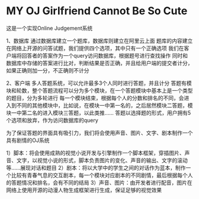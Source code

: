 # MY OJ Girlfriend Cannot Be So Cute

这是一个实现Online Judgement系统

1、数据库
  通过数据库建立一个题库，数据库则建立在阿里云上面
  题库的内容建立在网络上开源的问答试题，我们提供四个选项，其中只有一个正确选项
  我们在客户端将回答者的答案作为一个query访问数据库，根据题号进行查找操作
  同时和数据库中存储的答案进行比对，判断结果是否正确，并且给用户端的提交者计分，如果正确则加一分，不正确则不计分
  
  
2、客户端
  多人答题系统，可以允许最多3个人同时进行答题，并且计分
  答题有模块和轮数，整个答题流程可以分为多个模块，在一个答题模块中基本上是一个类型的题目，分为多轮进行
  每一个模块结束，根据每个人的分数和排名的不同，会进入到不同的其他模块中，比如说，在模块一中第一名的，之后居然模块二答题，模块一中第二名的进入模块三答题，以此类推……
  答题以选择题的形式，用户拥有5个选项和放弃，作为访问数据库的query
  
  为了保证答题的界面具有吸引力，我们将会使用声音、图片、文字、剧本制作一个具有剧情的OJ系统
  
  1）脚本：将会使用成熟的视觉小说开发与引擎制作一个脚本框架，穿插图片、声音、文字，以视觉小说的形式，脚本负责图片的变化、声音的输出、文字的滚动等……展现对话和题目
  2）剧本：将以大学中的学生之间的对话作为蓝本，制作一个比较有青春气息的交互剧本，每一个模块对应剧本的不同剧情，最后根据每个人的答题情况和排名，会有不同的结局
  3）声音、图片：由开发者进行配音，图片在网络上使用开源的动漫人物生成框架进行生成，保证足够的视觉效果
  
